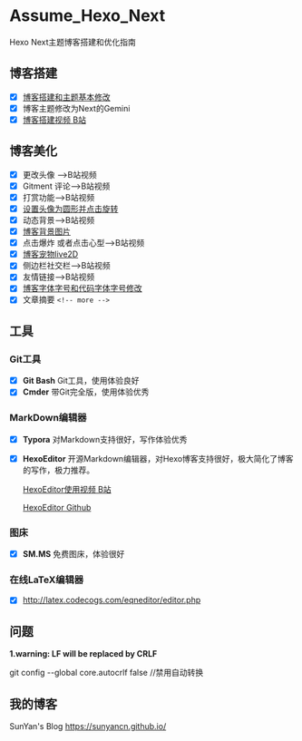 # Assume_Hexo_Next
Hexo Next主题博客搭建和优化指南

## 博客搭建

- [x] [博客搭建和主题基本修改]( https://www.dingxuewen.com/2017/05/15/reprinted-how-to-build-a-blog-with-hexo/)
- [x] 博客主题修改为Next的Gemini
- [x] [博客搭建视频 B站](https://www.bilibili.com/video/av17653359)

## 博客美化

- [x] 更改头像 ——>B站视频
- [x] Gitment 评论——>B站视频
- [x] 打赏功能——>B站视频
- [x] [设置头像为圆形并点击旋转](https://www.dingxuewen.com/2017/03/11/Hexo%E6%90%AD%E5%BB%BA%E5%8D%9A%E5%AE%A2%E7%9A%84%E4%B8%AA%E6%80%A7%E5%8C%96%E8%AE%BE%E7%BD%AE%E4%B8%89/)
- [x] 动态背景——>B站视频
- [x] [博客背景图片](https://blog.csdn.net/wang631106979/article/details/51375184)
- [x] 点击爆炸 或者点击心型——>B站视频
- [x] [博客宠物live2D](https://www.imooc.com/article/details/id/37826)
- [x] 侧边栏社交栏——>B站视频
- [x] 友情链接——>B站视频
- [x] [博客字体字号和代码字体字号修改](https://www.dingxuewen.com/2017/03/11/Hexo%E6%90%AD%E5%BB%BA%E5%8D%9A%E5%AE%A2%E7%9A%84%E4%B8%AA%E6%80%A7%E5%8C%96%E8%AE%BE%E7%BD%AE%E4%B8%89/)
- [x] 文章摘要 `<!-- more -->` 

## 工具

### Git工具

- [x] **Git Bash**  Git工具，使用体验良好
- [x] **Cmder** 带Git完全版，使用体验优秀

### MarkDown编辑器

- [x] **Typora** 对Markdown支持很好，写作体验优秀

- [x] **HexoEditor** 开源Markdown编辑器，对Hexo博客支持很好，极大简化了博客的写作，极力推荐。

  [HexoEditor使用视频 B站](https://www.bilibili.com/video/av29416282)

  [HexoEditor Github](https://github.com/zhuzhuyule/HexoEditor )

### 图床

- [x] **SM.MS** 免费图床，体验很好

### 在线LaTeX编辑器

- [x] http://latex.codecogs.com/eqneditor/editor.php

## 问题

**1.warning: LF will be replaced by CRLF**

git config --global core.autocrlf false  //禁用自动转换 

## 我的博客

SunYan's Blog https://sunyancn.github.io/